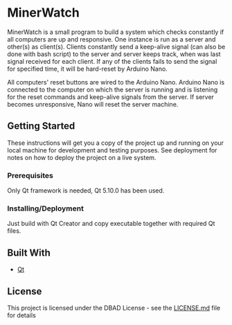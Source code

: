 # MinerWatch

MinerWatch is a small program to build a system which checks constantly if all computers are up and responsive. One instance is run as a server and other(s) as client(s). Clients constantly send a keep-alive signal (can also be done with bash script) to the server and server keeps track, when was last signal received for each client. If any of the clients fails to send the signal for specified time, it will be hard-reset by Arduino Nano.

All computers' reset buttons are wired to the Arduino Nano. Arduino Nano is connected to the computer on which the server is running and is listening for the reset commands and keep-alive signals from the server. If server becomes unresponsive, Nano will reset the server machine. 

## Getting Started

These instructions will get you a copy of the project up and running on your local machine for development and testing purposes. See deployment for notes on how to deploy the project on a live system.

### Prerequisites

Only Qt framework is needed, Qt 5.10.0 has been used.

### Installing/Deployment

Just build with Qt Creator and copy executable together with required Qt files.

## Built With

* [Qt](http://www.qt-project.org)

## License

This project is licensed under the DBAD License - see the [LICENSE.md](LICENSE.md) file for details
